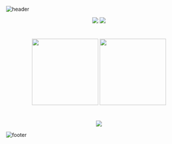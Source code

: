 ![header](https://capsule-render.vercel.app/api?type=waving&color=9FDDE3&text=%20Choewy%20%20&height=200&fontSize=90&fontColor=ffffff)

<div align="center">
    <a href="https://hits.seeyoufarm.com"><img src="https://hits.seeyoufarm.com/api/count/incr/badge.svg?url=https%3A%2F%2Fgithub.com%2Fchoewy&count_bg=%235FF3C1&title_bg=%23555555&title=hits&edge_flat=false"/></a>
    <a href="https://choewy.tistory.com"><img src="https://img.shields.io/badge/blog-tistory-yellow"></a>
</div>

<h1></h1>

<div align="center">
    <img style="height: 180px" src="https://github-readme-stats.vercel.app/api?username=choewy">
    <img style="height: 180px" src="https://github-readme-stats.vercel.app/api/top-langs/?username=choewy&layout=compact">
</div>

<h1></h1>

<div align="center">
    <img src="https://github-profile-trophy.vercel.app/?username=choewy&margin-w=15">
</div>

![footer](https://capsule-render.vercel.app/api?section=footer&type=waving&color=9FDDE3)

